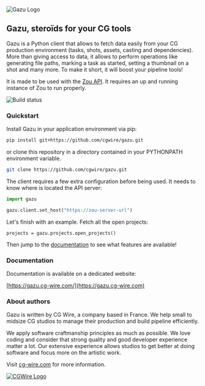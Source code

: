 ![Gazu Logo](https://gazu.cg-wire.com/gazu.png)

## Gazu, steroïds for your CG tools

Gazu is a Python client that allows to fetch data easily from your CG production
environment (tasks, shots, assets, casting and dependencies). 
More than giving access to data, it allows to perform operations
like generating file paths, marking a task as started, setting a thumbnail on a
shot and many more. To make it short, it will boost your pipeline tools!

It is made to be used with the [Zou API](https://zou.cg-wire.com). It requires
an up and running instance of Zou to run properly.

![Build status](https://api.travis-ci.org/cgwire/gazu.svg?branch=master)

### Quickstart

Install Gazu in your application environment via pip:

```bash
pip install git+https://github.com/cgwire/gazu.git
```

or clone this repository in a directory contained in your PYTHONPATH
environment variable.

```bash
git clone https://github.com/cgwire/gazu.git
```

The client requires a few extra configuration before being used. It needs
to know where is located the API server:

```python
import gazu

gazu.client.set_host("https://zou-server-url")
```

Let's finish with an example. Fetch all the open projects:

```
projects = gazu.projects.open_projects()
```

Then jump to the [documentation](https://gazu.cg-wire.com) to see what features are available!


### Documentation

Documentation is available on a dedicated website:

[https://gazu.cg-wire.com/](https://gazu.cg-wire.com)


### About authors

Gazu is written by CG Wire, a company based in France. We help small to
midsize CG studios to manage their production and build pipeline efficiently.

We apply software craftmanship principles as much as possible. We love
coding and consider that strong quality and good developer experience matter a
 lot.
Our extensive experience allows studios to get better at doing software and
 focus
more on the artistic work.

Visit [cg-wire.com](https://cg-wire.com) for more information.

[![CGWire Logo](https://gazu.cg-wire.com/cgwire.png)](https://cg-wire.com)
